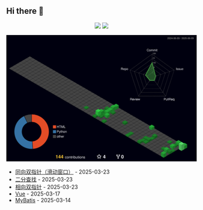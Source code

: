 ## Hi there 👋

<div align="center">
<span>  </span>
<img height="215px" src="https://github-readme-stats.vercel.app/api?username=eternity0126&theme=dark" /><span>  </span><img height="215px" src="https://github-readme-stats.vercel.app/api/top-langs/?username=eternity0126&layout=compact&langs_count=8&theme=dark&hide=javascript,html,css" />
<span>  </span>
</div>

![Personal 3D Metrics](./profile-3d-contrib/profile-night-green.svg)

<!-- START_SECTION:blog -->
* <a href='http://eternity0126.top/2025/03/23/%E7%AE%97%E6%B3%95/%E6%BB%91%E5%8A%A8%E7%AA%97%E5%8F%A3/' target='_blank'>同向双指针（滑动窗口）</a> - 2025-03-23
* <a href='http://eternity0126.top/2025/03/23/%E7%AE%97%E6%B3%95/%E4%BA%8C%E5%88%86%E6%9F%A5%E6%89%BE/' target='_blank'>二分查找</a> - 2025-03-23
* <a href='http://eternity0126.top/2025/03/23/%E7%AE%97%E6%B3%95/%E7%9B%B8%E5%90%91%E5%8F%8C%E6%8C%87%E9%92%88/' target='_blank'>相向双指针</a> - 2025-03-23
* <a href='http://eternity0126.top/2025/03/17/Web/Vue/Vue/' target='_blank'>Vue</a> - 2025-03-17
* <a href='http://eternity0126.top/2025/03/14/Web/SpringBoot/MyBatis/' target='_blank'>MyBatis</a> - 2025-03-14
<!-- END_SECTION:blog -->

<!--
**eternity0126/eternity0126** is a ✨ _special_ ✨ repository because its `README.md` (this file) appears on your GitHub profile.

Here are some ideas to get you started:

- 🔭 I’m currently working on ...
- 🌱 I’m currently learning ...
- 👯 I’m looking to collaborate on ...
- 🤔 I’m looking for help with ...
- 💬 Ask me about ...
- 📫 How to reach me: ...
- 😄 Pronouns: ...
- ⚡ Fun fact: ...
-->
